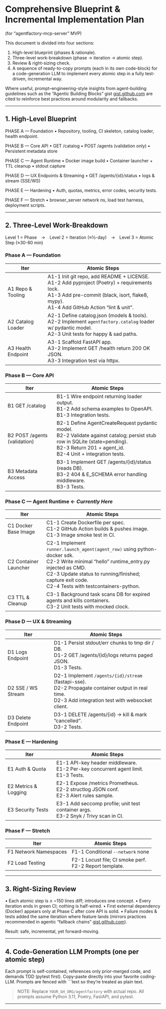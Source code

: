 # Comprehensive Blueprint & Incremental Implementation Plan
(for “agentfactory-mcp-server” MVP)

This document is divided into four sections:

1. High-level blueprint (phases & rationale).
2. Three-level work-breakdown (phase → iteration → atomic step).
3. Review & right-sizing check.
4. A sequence of ready-to-copy prompts (each in its own code-block) for a code-generation LLM to implement every atomic step in a fully test-driven, incremental way.

Where useful, prompt–engineering-style insights from agent-building guidelines such as the “Agentic Building Blocks” gist [gist.github.com](https://gist.github.com/disler/409d9685c8b251ed723a7aca43cc4b9b) are cited to reinforce best practices around modularity and fallbacks.

---

## 1. High-Level Blueprint

PHASE A — Foundation
• Repository, tooling, CI skeleton, catalog loader, health endpoint.

PHASE B — Core API
• GET /catalog
• POST /agents (validation only)
• Persistent metadata store

PHASE C — Agent Runtime
• Docker image build
• Container launcher + TTL cleanup
• stdout capture

PHASE D — UX Endpoints & Streaming
• GET /agents/{id}/status
• logs & stream (SSE/WS)

PHASE E — Hardening
• Auth, quotas, metrics, error codes, security tests.

PHASE F — Stretch
• browser_server network ns, load test harness, deployment scripts.

---

## 2. Three-Level Work-Breakdown

Level 1 = Phase → Level 2 = Iteration (≈½-day) → Level 3 = Atomic Step (≈30-60 min)

### Phase A — Foundation
| Iter | Atomic Steps |
|------|--------------|
|A1 Repo & Tooling|A1-1 Init git repo, add README + LICENSE.<br>A1-2 Add pyproject (Poetry) + requirements lock.<br>A1-3 Add pre-commit (black, isort, flake8, mypy).<br>A1-4 Add GitHub Action “lint & unit”.|
|A2 Catalog Loader|A2-1 Define catalog.json (models & tools).<br>A2-2 Implement `agentfactory.catalog` loader w/ pydantic model.<br>A2-3 Unit tests for happy & sad paths.|
|A3 Health Endpoint|A3-1 Scaffold FastAPI app.<br>A3-2 Implement GET /health return 200 OK JSON.<br>A3-3 Integration test via httpx.|

### Phase B — Core API
| Iter | Atomic Steps |
|------|--------------|
|B1 GET /catalog|B1-1 Wire endpoint returning loader output.<br>B1-2 Add schema examples to OpenAPI.<br>B1-3 Integration tests.|
|B2 POST /agents (validation)|B2-1 Define AgentCreateRequest pydantic model.<br>B2-2 Validate against catalog; persist stub row in SQLite (state=pending).<br>B2-3 Return 201 + agent_id.<br>B2-4 Unit + integration tests.|
|B3 Metadata Access|B3-1 Implement GET /agents/{id}/status (reads DB).<br>B3-2 404 & E_SCHEMA error handling middleware.<br>B3-3 Tests.|

### Phase C — Agent Runtime <- *Currently Here*
| Iter | Atomic Steps |
|------|--------------|
|C1 Docker Base Image|C1-1 Create Dockerfile per spec.<br>C1-2 GitHub Action builds & pushes image.<br>C1-3 Image smoke test in CI.|
|C2 Container Launcher|C2-1 Implement `runner.launch_agent(agent_row)` using python-docker sdk.<br>C2-2 Write minimal “hello” runtime_entry.py injected as CMD.<br>C2-3 Update status to running/finished; capture exit code.<br>C2-4 Tests with testcontainers-python.|
|C3 TTL & Cleanup|C3-1 Background task scans DB for expired agents and kills containers.<br>C3-2 Unit tests with mocked clock.|

### Phase D — UX & Streaming
| Iter | Atomic Steps |
|------|--------------|
|D1 Logs Endpoint|D1-1 Persist stdout/err chunks to tmp dir / DB.<br>D1-2 GET /agents/{id}/logs returns paged JSON.<br>D1-3 Tests.|
|D2 SSE / WS Stream|D2-1 Implement `/agents/{id}/stream` (fastapi-sse).<br>D2-2 Propagate container output in real time.<br>D2-3 Add integration test with websocket client.|
|D3 Delete Endpoint|D3-1 DELETE /agents/{id} → kill & mark “cancelled”.<br>D3-2 Tests.|

### Phase E — Hardening
| Iter | Atomic Steps |
|------|--------------|
|E1 Auth & Quota|E1-1 API-key header middleware.<br>E1-2 Per-key concurrent agent limit.<br>E1-3 Tests.|
|E2 Metrics & Logging|E2-1 Expose /metrics Prometheus.<br>E2-2 structlog JSON conf.<br>E2-3 Alert rules sample.|
|E3 Security Tests|E3-1 Add seccomp profile; unit test container args.<br>E3-2 Snyk / Trivy scan in CI.|

### Phase F — Stretch
| Iter | Atomic Steps |
|------|--------------|
|F1 Network Namespaces|F1-1 Conditional `--network` none|bridge for browser tool.<br>F1-2 E2E test hitting example.com via browser_server.|
|F2 Load Testing|F2-1 Locust file; CI smoke perf.<br>F2-2 Report template.|

---

## 3. Right-Sizing Review

• Each atomic step is ≤ ~150 lines diff; introduces one concept.
• Every iteration ends in green CI; nothing is half-wired.
• First external dependency (Docker) appears only at Phase C after core API is solid.
• Failure modes & tests added the same iteration where feature lands (mirrors practices recommended in agentic “fallback chains” [gist.github.com](https://gist.github.com/disler/409d9685c8b251ed723a7aca43cc4b9b)).

Result: safe, incremental, yet forward-moving.

---

## 4. Code-Generation LLM Prompts (one per atomic step)

Each prompt is self-contained, references only prior-merged code, and demands TDD (pytest first). Copy-paste directly into your favorite coding-LLM.
Prompts are fenced with ```text so they’re treated as plain text.

> NOTE: Replace `YOUR_GH_ORG/agentfactory` with actual repo.
> All prompts assume Python 3.11, Poetry, FastAPI, and pytest.

---
